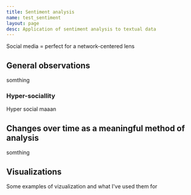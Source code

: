 ```yaml
---
title: Sentiment analysis
name: test_sentiment
layout: page
desc: Application of sentiment analysis to textual data
---
```

Social media = perfect for a network-centered lens

<h2>General observations</h2>
somthing
<h3>Hyper-sociallity</h3>
Hyper social maaan
<h2>Changes over time as a meaningful method of analysis</h2>
somthing
<h2>Visualizations</h2>
Some examples of vizualization and what I've used them for

